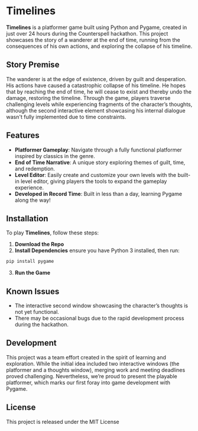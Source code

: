 # Timelines  

**Timelines** is a platformer game built using Python and Pygame, created in just over 24 hours during the Counterspell hackathon. This project showcases the story of a wanderer at the end of time, running from the consequences of his own actions, and exploring the collapse of his timeline.  

## Story Premise  

The wanderer is at the edge of existence, driven by guilt and desperation. His actions have caused a catastrophic collapse of his timeline. He hopes that by reaching the end of time, he will cease to exist and thereby undo the damage, restoring the timeline. Through the game, players traverse challenging levels while experiencing fragments of the character’s thoughts, although the second interactive element showcasing his internal dialogue wasn't fully implemented due to time constraints.  

## Features  

- **Platformer Gameplay**: Navigate through a fully functional platformer inspired by classics in the genre.  
- **End of Time Narrative**: A unique story exploring themes of guilt, time, and redemption.
-  **Level Editor**: Easily create and customize your own levels with the built-in level editor, giving players the tools to expand the gameplay experience. 
- **Developed in Record Time**: Built in less than a day, learning Pygame along the way!  

## Installation  

To play **Timelines**, follow these steps:  

1. **Download the Repo**
2. **Install Dependencies**
  ensure you have Python 3 installed, then run:
  ```bash
  pip install pygame
  ```
3. **Run the Game**  
## Known Issues

- The interactive second window showcasing the character’s thoughts is not yet functional.
- There may be occasional bugs due to the rapid development process during the hackathon.

## Development

This project was a team effort created in the spirit of learning and exploration. While the initial idea included two interactive windows (the platformer and a thoughts window), merging work and meeting deadlines proved challenging. Nevertheless, we’re proud to present the playable platformer, which marks our first foray into game development with Pygame.

## License
This project is released under the MIT License
